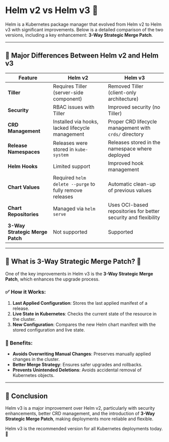 # Helm v2 vs Helm v3 🚢

Helm is a Kubernetes package manager that evolved from Helm v2 to Helm v3 with significant improvements. Below is a detailed comparison of the two versions, including a key enhancement: **3-Way Strategic Merge Patch**.

---

## 📌 Major Differences Between Helm v2 and Helm v3

| Feature | Helm v2 | Helm v3 |
|---------|--------|--------|
| **Tiller** | Requires Tiller (server-side component) | Removed Tiller (client-only architecture) |
| **Security** | RBAC issues with Tiller | Improved security (no Tiller) |
| **CRD Management** | Installed via hooks, lacked lifecycle management | Proper CRD lifecycle management with `crds/` directory |
| **Release Namespaces** | Releases were stored in `kube-system` | Releases stored in the namespace where deployed |
| **Helm Hooks** | Limited support | Improved hook management |
| **Chart Values** | Required `helm delete --purge` to fully remove releases | Automatic clean-up of previous values |
| **Chart Repositories** | Managed via `helm serve` | Uses OCI-based repositories for better security and flexibility |
| **3-Way Strategic Merge Patch** | Not supported | Supported |

---

## 📌 What is 3-Way Strategic Merge Patch? 🔄
One of the key improvements in Helm v3 is the **3-Way Strategic Merge Patch**, which enhances the upgrade process.

### ✅ How it Works:
1. **Last Applied Configuration**: Stores the last applied manifest of a release.
2. **Live State in Kubernetes**: Checks the current state of the resource in the cluster.
3. **New Configuration**: Compares the new Helm chart manifest with the stored configuration and live state.

### 🚀 Benefits:
- **Avoids Overwriting Manual Changes**: Preserves manually applied changes in the cluster.
- **Better Merge Strategy**: Ensures safer upgrades and rollbacks.
- **Prevents Unintended Deletions**: Avoids accidental removal of Kubernetes objects.

---

## 📌 Conclusion
Helm v3 is a major improvement over Helm v2, particularly with security enhancements, better CRD management, and the introduction of **3-Way Strategic Merge Patch**, making deployments more reliable and flexible.

Helm v3 is the recommended version for all Kubernetes deployments today. 🚀
